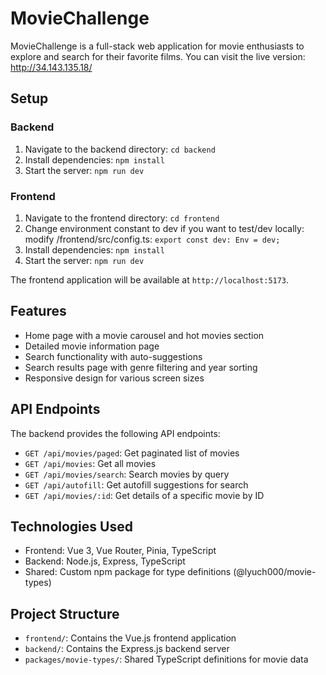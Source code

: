 # MovieChallenge

MovieChallenge is a full-stack web application for movie enthusiasts to explore and search for their favorite films.
You can visit the live version: http://34.143.135.18/

## Setup

### Backend

1. Navigate to the backend directory: `cd backend`
2. Install dependencies: `npm install`
3. Start the server: `npm run dev`

### Frontend

1. Navigate to the frontend directory: `cd frontend`
2. Change environment constant to dev if you want to test/dev locally: modify /frontend/src/config.ts: `export const dev: Env = dev;`
3. Install dependencies: `npm install`
4. Start the server: `npm run dev`

The frontend application will be available at `http://localhost:5173`.

## Features

- Home page with a movie carousel and hot movies section
- Detailed movie information page
- Search functionality with auto-suggestions
- Search results page with genre filtering and year sorting
- Responsive design for various screen sizes

## API Endpoints

The backend provides the following API endpoints:

- `GET /api/movies/paged`: Get paginated list of movies
- `GET /api/movies`: Get all movies
- `GET /api/movies/search`: Search movies by query
- `GET /api/autofill`: Get autofill suggestions for search
- `GET /api/movies/:id`: Get details of a specific movie by ID

## Technologies Used

- Frontend: Vue 3, Vue Router, Pinia, TypeScript
- Backend: Node.js, Express, TypeScript
- Shared: Custom npm package for type definitions (@lyuch000/movie-types)

## Project Structure

- `frontend/`: Contains the Vue.js frontend application
- `backend/`: Contains the Express.js backend server
- `packages/movie-types/`: Shared TypeScript definitions for movie data

